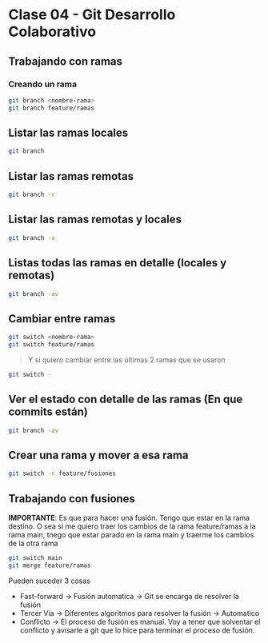 # Clase 04 - Git Desarrollo Colaborativo

## Trabajando con ramas

### Creando un rama

```sh
git branch <nombre-rama>
git branch feature/ramas
```

## Listar las ramas locales

```sh
git branch
```

## Listar las ramas remotas

```sh
git branch -r
```

## Listar las ramas remotas y locales

```sh
git branch -a
```

## Listas todas las ramas en detalle (locales y remotas)

```sh
git branch -av
```

## Cambiar entre ramas

```sh
git switch <nombre-rama>
git switch feature/ramas
```

> Y si quiero cambiar entre las últimas 2 ramas que se usaron

```sh
git switch -
```

## Ver el estado con detalle de las ramas (En que commits están)

```sh
git branch -av
```

## Crear una rama y mover a esa rama

```sh
git switch -c feature/fusiones
```

## Trabajando con fusiones
**IMPORTANTE**: Es que para hacer una fusión. Tengo que estar en la rama destino. O sea si me quiero traer los cambios de la rama feature/ramas a la rama main, tnego que estar parado en la rama main y traerme los cambios de la otra rama

```sh
git switch main
git merge feature/ramas
```

Pueden suceder 3 cosas

* Fast-forward -> Fusión automatica -> Git se encarga de resolver la fusión
* Tercer Vía -> Diferentes algoritmos para resolver la fusión -> Automatico
* Conflicto -> El proceso de fusión es manual. Voy a tener que solventar el conflicto y avisarle a git que lo hice para terminar el proceso de fusión.